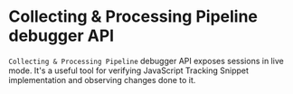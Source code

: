 # Collecting & Processing Pipeline debugger API

`Collecting & Processing Pipeline` debugger API exposes sessions in live
mode. It's a useful tool for verifying JavaScript Tracking Snippet
implementation and observing changes done to it.

<div id='redoc-container'>
</div>
<script>
    (function() {
        Redoc.init('../../_static/api/tracker_debugger_api.json', {}, document.getElementById('redoc-container'), () => {window.prepareRedocMenu ? window.prepareRedocMenu() : setTimeout(()=>{window.prepareRedocMenu()}, 2000)});
    })();
</script>
